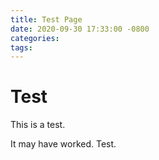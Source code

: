 ```yaml
---
title: Test Page
date: 2020-09-30 17:33:00 -0800
categories: 
tags:
---
```


# Test
This is a test.

It may have worked. Test.
